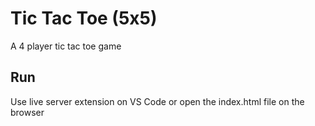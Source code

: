 # Tic Tac Toe (5x5)

A 4 player tic tac toe game

## Run

Use live server extension on VS Code or open the index.html file on the browser
